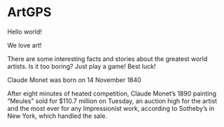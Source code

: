 # ArtGPS

Hello world!

We love art!

There are some interesting facts and stories about the greatest world artists.
Is it too boring? Just play a game! Best luck!

Claude Monet was born on 14 November 1840

After eight minutes of heated competition, Claude Monet’s 1890 painting “Meules” sold for $110.7 million on Tuesday, an auction high for the artist and the most ever for any Impressionist work, according to Sotheby’s in New York, which handled the sale.